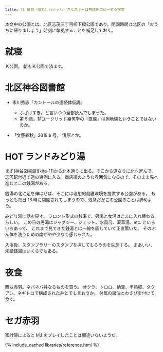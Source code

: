 ```yaml
---
title: 71 日目（晴れ）バナッハ・タルスキーは物体をコピーする呪文
---
```


本文中の公園とは、北区志茂三丁目柳下橋公園であり、閉園時間は北区の「おうちに帰りましょう」時刻に準拠することを補足しておく。

# 就寝

Ｋ公園。
朝もＫ公園で済ます。

# 北区神谷図書館

* 市川秀志『カントールの連続体仮説』
  * ふざけすぎ。と言いつつ全部読んでしまった。
  * 第 5 章。非ユークリッド幾何学の「直線」は測地線ということではないのか。

* 「文藝春秋」2018.9 号。
  清原とか。

# HOT ランドみどり湯

まず[神谷図書館][kita-11]から北本通りに出る。そこから道なりに北へ進んで、
志茂駅付近で道の東側に入る。商店街のような雰囲気になるので、そのまま先へ進むとこの銭湯がある。

銭湯の北に足を伸ばせば、そこには理想的就寝環境を提供する公園がある。
もっとも毎日 18 時に閉園されてしまうので、残念だがこの公園のことは諦めよう。

みどり湯に話を戻す。
フロント形式の銭湯で、男湯と女湯はたまに入れ替わるらしい。
この日の男湯はジャグジー、ジェット、水風呂、薬草湯、etc. といろいろあって、
これまで見てきた銭湯とは一線を画していて正直驚いた。
そのぶん体を洗うための席がやや少なく感じられた。

入浴後、スタンプラリーのスタンプを押してもらうのを失念する。
まあいい、未踏銭湯はいくらでもある。

# 夜食

西友赤羽。ネバネバ丼なるものを買う。
オクラ、トロロ、納豆、半熟卵、タクアン、ネギトロで構成された丼とでも言おうか。
付属の醤油とわさびを付けて食す。

# セガ赤羽

家計簿によると MJ をプレイしたことは間違いないようだ。

{% include_cached libraries/reference.html %}

